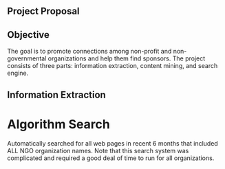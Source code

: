 ## Project Proposal

## Objective
The goal is to promote connections among non-profit and non-governmental organizations and help them find sponsors. The project consists of three parts: information extraction, content mining, and search engine. 

## Information Extraction
# Algorithm Search
Automatically searched for all web pages in recent 6 months that included ALL NGO organization names. Note that this search system was complicated and required a good deal of  time to run for all organizations. 

